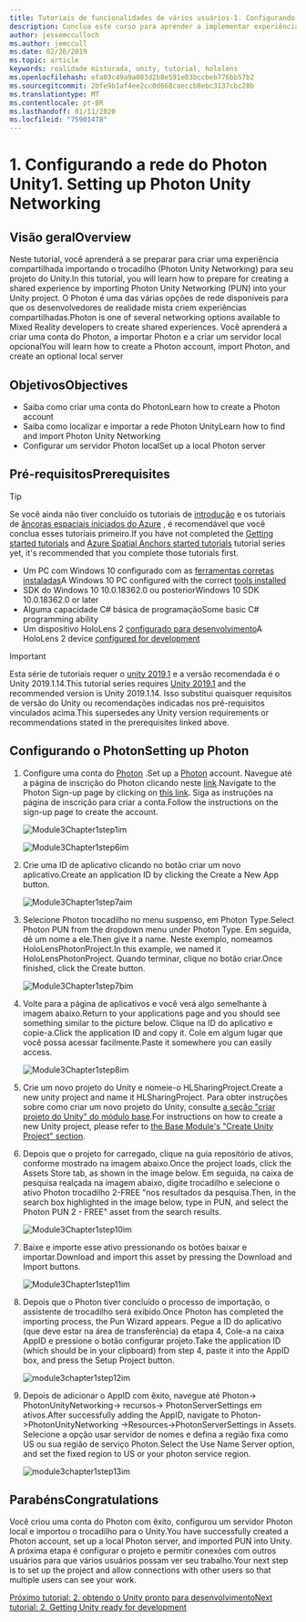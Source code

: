 ```yaml
---
title: Tutoriais de funcionalidades de vários usuários-1. Configurando a rede do Photon Unity
description: Conclua este curso para aprender a implementar experiências compartilhadas de vários usuários em um aplicativo do HoloLens 2.
author: jessemcculloch
ms.author: jemccull
ms.date: 02/26/2019
ms.topic: article
keywords: realidade misturada, unity, tutorial, hololens
ms.openlocfilehash: efa03c49a9a083d2b8e591e03bccbeb776bb57b2
ms.sourcegitcommit: 2bfe9b1af4ee2cc0d668caeccb8ebc3137cbc20b
ms.translationtype: MT
ms.contentlocale: pt-BR
ms.lasthandoff: 01/11/2020
ms.locfileid: "75901478"
---
```

# <a name="1-setting-up-photon-unity-networking"></a><span data-ttu-id="6b656-105">1. Configurando a rede do Photon Unity</span><span class="sxs-lookup"><span data-stu-id="6b656-105">1. Setting up Photon Unity Networking</span></span>

## <a name="overview"></a><span data-ttu-id="6b656-106">Visão geral</span><span class="sxs-lookup"><span data-stu-id="6b656-106">Overview</span></span>

<span data-ttu-id="6b656-107">Neste tutorial, você aprenderá a se preparar para criar uma experiência compartilhada importando o trocadilho (Photon Unity Networking) para seu projeto do Unity.</span><span class="sxs-lookup"><span data-stu-id="6b656-107">In this tutorial, you will learn how to prepare for creating a shared experience by importing Photon Unity Networking (PUN) into your Unity project.</span></span> <span data-ttu-id="6b656-108">O Photon é uma das várias opções de rede disponíveis para que os desenvolvedores de realidade mista criem experiências compartilhadas.</span><span class="sxs-lookup"><span data-stu-id="6b656-108">Photon is one of several networking options available to Mixed Reality developers to create shared experiences.</span></span> <span data-ttu-id="6b656-109">Você aprenderá a criar uma conta do Photon, a importar Photon e a criar um servidor local opcional</span><span class="sxs-lookup"><span data-stu-id="6b656-109">You will learn how to create a Photon account, import Photon, and create an optional local server</span></span>

## <a name="objectives"></a><span data-ttu-id="6b656-110">Objetivos</span><span class="sxs-lookup"><span data-stu-id="6b656-110">Objectives</span></span>

* <span data-ttu-id="6b656-111">Saiba como criar uma conta do Photon</span><span class="sxs-lookup"><span data-stu-id="6b656-111">Learn how to create a Photon account</span></span>
* <span data-ttu-id="6b656-112">Saiba como localizar e importar a rede Photon Unity</span><span class="sxs-lookup"><span data-stu-id="6b656-112">Learn how to find and import Photon Unity Networking</span></span>
* <span data-ttu-id="6b656-113">Configurar um servidor Photon local</span><span class="sxs-lookup"><span data-stu-id="6b656-113">Set up a local Photon server</span></span>

## <a name="prerequisites"></a><span data-ttu-id="6b656-114">Pré-requisitos</span><span class="sxs-lookup"><span data-stu-id="6b656-114">Prerequisites</span></span>

>[!TIP]
><span data-ttu-id="6b656-115">Se você ainda não tiver concluído os tutoriais de [introdução](mrlearning-base.md) e os tutoriais de [âncoras espaciais iniciados do Azure](mrlearning-asa-ch1.md) , é recomendável que você conclua esses tutoriais primeiro.</span><span class="sxs-lookup"><span data-stu-id="6b656-115">If you have not completed the [Getting started tutorials](mrlearning-base.md) and [Azure Spatial Anchors started tutorials](mrlearning-asa-ch1.md) tutorial series yet, it's recommended that you complete those tutorials first.</span></span>

* <span data-ttu-id="6b656-116">Um PC com Windows 10 configurado com as [ferramentas corretas instaladas](install-the-tools.md)</span><span class="sxs-lookup"><span data-stu-id="6b656-116">A Windows 10 PC configured with the correct [tools installed](install-the-tools.md)</span></span>
* <span data-ttu-id="6b656-117">SDK do Windows 10 10.0.18362.0 ou posterior</span><span class="sxs-lookup"><span data-stu-id="6b656-117">Windows 10 SDK 10.0.18362.0 or later</span></span>
* <span data-ttu-id="6b656-118">Alguma capacidade C# básica de programação</span><span class="sxs-lookup"><span data-stu-id="6b656-118">Some basic C# programming ability</span></span>
* <span data-ttu-id="6b656-119">Um dispositivo HoloLens 2 [configurado para desenvolvimento](using-visual-studio.md#enabling-developer-mode)</span><span class="sxs-lookup"><span data-stu-id="6b656-119">A HoloLens 2 device [configured for development](using-visual-studio.md#enabling-developer-mode)</span></span>

>[!IMPORTANT]
><span data-ttu-id="6b656-120">Esta série de tutoriais requer o <a href="https://unity3d.com/get-unity/download/archive" target="_blank">unity 2019,1</a> e a versão recomendada é o Unity 2019.1.14.</span><span class="sxs-lookup"><span data-stu-id="6b656-120">This tutorial series requires <a href="https://unity3d.com/get-unity/download/archive" target="_blank">Unity 2019.1</a> and the recommended version is Unity 2019.1.14.</span></span> <span data-ttu-id="6b656-121">Isso substitui quaisquer requisitos de versão do Unity ou recomendações indicadas nos pré-requisitos vinculados acima.</span><span class="sxs-lookup"><span data-stu-id="6b656-121">This supersedes any Unity version requirements or recommendations stated in the prerequisites linked above.</span></span>

## <a name="setting-up-photon"></a><span data-ttu-id="6b656-122">Configurando o Photon</span><span class="sxs-lookup"><span data-stu-id="6b656-122">Setting up Photon</span></span>

1. <span data-ttu-id="6b656-123">Configure uma conta do [Photon](https://dashboard.photonengine.com//Account/SignUp) .</span><span class="sxs-lookup"><span data-stu-id="6b656-123">Set up a [Photon](https://dashboard.photonengine.com//Account/SignUp) account.</span></span> <span data-ttu-id="6b656-124">Navegue até a página de inscrição do Photon clicando neste [link](https://dashboard.photonengine.com//Account/SignUp).</span><span class="sxs-lookup"><span data-stu-id="6b656-124">Navigate to the Photon Sign-up page by clicking on [this link](https://dashboard.photonengine.com//Account/SignUp).</span></span> <span data-ttu-id="6b656-125">Siga as instruções na página de inscrição para criar a conta.</span><span class="sxs-lookup"><span data-stu-id="6b656-125">Follow the instructions on the sign-up page to create the account.</span></span>

    ![Module3Chapter1step1im](images/module3chapter1step1im.PNG)

    ![Module3Chapter1step6im](images/module3chapter1step6im.PNG)

2. <span data-ttu-id="6b656-128">Crie uma ID de aplicativo clicando no botão criar um novo aplicativo.</span><span class="sxs-lookup"><span data-stu-id="6b656-128">Create an application ID by clicking the Create a New App button.</span></span>

    ![Module3Chapter1step7aim](images/module3chapter1step7aim.PNG)

3. <span data-ttu-id="6b656-130">Selecione Photon trocadilho no menu suspenso, em Photon Type.</span><span class="sxs-lookup"><span data-stu-id="6b656-130">Select Photon PUN from the dropdown menu under Photon Type.</span></span> <span data-ttu-id="6b656-131">Em seguida, dê um nome a ele.</span><span class="sxs-lookup"><span data-stu-id="6b656-131">Then give it a name.</span></span> <span data-ttu-id="6b656-132">Neste exemplo, nomeamos HoloLensPhotonProject.</span><span class="sxs-lookup"><span data-stu-id="6b656-132">In this example, we named it HoloLensPhotonProject.</span></span> <span data-ttu-id="6b656-133">Quando terminar, clique no botão criar.</span><span class="sxs-lookup"><span data-stu-id="6b656-133">Once finished, click the Create button.</span></span>

    ![Module3Chapter1step7bim](images/module3chapter1step7bim.PNG)

4. <span data-ttu-id="6b656-135">Volte para a página de aplicativos e você verá algo semelhante à imagem abaixo.</span><span class="sxs-lookup"><span data-stu-id="6b656-135">Return to your applications page and you should see something similar to the picture below.</span></span> <span data-ttu-id="6b656-136">Clique na ID do aplicativo e copie-a.</span><span class="sxs-lookup"><span data-stu-id="6b656-136">Click the application ID and copy it.</span></span> <span data-ttu-id="6b656-137">Cole em algum lugar que você possa acessar facilmente.</span><span class="sxs-lookup"><span data-stu-id="6b656-137">Paste it somewhere you can easily access.</span></span>  

    ![Module3Chapter1step8im](images/module3chapter1step8im.PNG)

5. <span data-ttu-id="6b656-139">Crie um novo projeto do Unity e nomeie-o HLSharingProject.</span><span class="sxs-lookup"><span data-stu-id="6b656-139">Create a new unity project and name it HLSharingProject.</span></span> <span data-ttu-id="6b656-140">Para obter instruções sobre como criar um novo projeto do Unity, consulte [a seção "criar projeto do Unity" do módulo base](https://docs.microsoft.com//windows/mixed-reality/mrlearning-base-ch1#create-new-unity-project).</span><span class="sxs-lookup"><span data-stu-id="6b656-140">For instructions on how to create a new Unity project, please refer to [the Base Module's "Create Unity Project" section](https://docs.microsoft.com//windows/mixed-reality/mrlearning-base-ch1#create-new-unity-project).</span></span> 

6. <span data-ttu-id="6b656-141">Depois que o projeto for carregado, clique na guia repositório de ativos, conforme mostrado na imagem abaixo.</span><span class="sxs-lookup"><span data-stu-id="6b656-141">Once the project loads, click the Assets Store tab, as shown in the image below.</span></span> <span data-ttu-id="6b656-142">Em seguida, na caixa de pesquisa realçada na imagem abaixo, digite trocadilho e selecione o ativo Photon trocadilho 2-FREE "nos resultados da pesquisa.</span><span class="sxs-lookup"><span data-stu-id="6b656-142">Then, in the search box highlighted in the image below, type in PUN, and select the Photon PUN 2 - FREE" asset from the search results.</span></span>

    ![Module3Chapter1step10im](images/module3chapter1step10im.PNG)

7. <span data-ttu-id="6b656-144">Baixe e importe esse ativo pressionando os botões baixar e importar.</span><span class="sxs-lookup"><span data-stu-id="6b656-144">Download and import this asset by pressing the Download and Import buttons.</span></span>

    ![Module3Chapter1step11im](images/module3chapter1step11im.PNG)

8. <span data-ttu-id="6b656-146">Depois que o Photon tiver concluído o processo de importação, o assistente de trocadilho será exibido.</span><span class="sxs-lookup"><span data-stu-id="6b656-146">Once Photon has completed the importing process, the Pun Wizard appears.</span></span> <span data-ttu-id="6b656-147">Pegue a ID do aplicativo (que deve estar na área de transferência) da etapa 4, Cole-a na caixa AppID e pressione o botão configurar projeto.</span><span class="sxs-lookup"><span data-stu-id="6b656-147">Take the application ID (which should be in your clipboard) from step 4, paste it into the AppID box, and press the Setup Project button.</span></span>

    ![module3chapter1step12im](images/module3chapter1step12im.PNG)

9. <span data-ttu-id="6b656-149">Depois de adicionar o AppID com êxito, navegue até Photon-> PhotonUnityNetworking-> recursos-> PhotonServerSettings em ativos.</span><span class="sxs-lookup"><span data-stu-id="6b656-149">After successfully adding the AppID, navigate to Photon->PhotonUnityNetworking ->Resources->PhotonServerSettings in Assets.</span></span> <span data-ttu-id="6b656-150">Selecione a opção usar servidor de nomes e defina a região fixa como US ou sua região de serviço Photon.</span><span class="sxs-lookup"><span data-stu-id="6b656-150">Select the Use Name Server option, and set the fixed region to US or your photon service region.</span></span>

    ![module3chapter1step13im](images/module3chapter1step13im.PNG)

## <a name="congratulations"></a><span data-ttu-id="6b656-152">Parabéns</span><span class="sxs-lookup"><span data-stu-id="6b656-152">Congratulations</span></span>

<span data-ttu-id="6b656-153">Você criou uma conta do Photon com êxito, configurou um servidor Photon local e importou o trocadilho para o Unity.</span><span class="sxs-lookup"><span data-stu-id="6b656-153">You have successfully created a Photon account, set up a local Photon server, and imported PUN into Unity.</span></span> <span data-ttu-id="6b656-154">A próxima etapa é configurar o projeto e permitir conexões com outros usuários para que vários usuários possam ver seu trabalho.</span><span class="sxs-lookup"><span data-stu-id="6b656-154">Your next step is to set up the project and allow connections with other users so that multiple users can see your work.</span></span>

<span data-ttu-id="6b656-155">[Próximo tutorial: 2. obtendo o Unity pronto para desenvolvimento](mrlearning-sharing(photon)-ch2.md)</span><span class="sxs-lookup"><span data-stu-id="6b656-155">[Next tutorial: 2. Getting Unity ready for development](mrlearning-sharing(photon)-ch2.md)</span></span>
